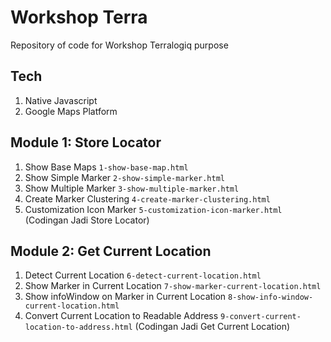 # Workshop Terra

Repository of code for Workshop Terralogiq purpose

## Tech
1. Native Javascript
2. Google Maps Platform

## Module 1: Store Locator
1. Show Base Maps `1-show-base-map.html`
2. Show Simple Marker `2-show-simple-marker.html`
3. Show Multiple Marker `3-show-multiple-marker.html`
4. Create Marker Clustering `4-create-marker-clustering.html`
5. Customization Icon Marker `5-customization-icon-marker.html` (Codingan Jadi Store Locator)

## Module 2: Get Current Location
1. Detect Current Location `6-detect-current-location.html`
2. Show Marker in Current Location `7-show-marker-current-location.html`
3. Show infoWindow on Marker in Current Location `8-show-info-window-current-location.html`
4. Convert Current Location to Readable Address `9-convert-current-location-to-address.html` (Codingan Jadi Get Current Location)

